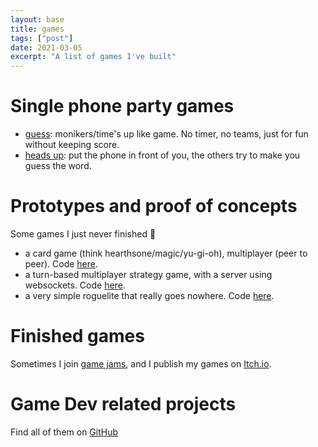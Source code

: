 ```yaml
---
layout: base
title: games
tags: ["post"]
date: 2021-03-05
excerpt: "A list of games I've built"
---
```


# Single phone party games

- [guess](https://guess.tducasse.com): monikers/time's up like game. No timer, no teams, just for fun without keeping score.
- [heads up](https://headsup.tducasse.com): put the phone in front of you, the others try to make you guess the word.

# Prototypes and proof of concepts 
Some games I just never finished 😬

- a card game (think hearthsone/magic/yu-gi-oh), multiplayer (peer to peer). Code [here](https://github.com/tducasse/poc-card-game).
- a turn-based multiplayer strategy game, with a server using websockets. Code [here](https://github.com/tducasse/poc-turn-based).
- a very simple roguelite that really goes nowhere. Code [here](https://github.com/tducasse/poc-roguelite).

# Finished games
Sometimes I join [game jams](https://en.wikipedia.org/wiki/Game_jam), and I publish my games on [Itch.io](https://tducasse.itchio).

# Game Dev related projects
Find all of them on [GitHub](https://github.com/tducasse?tab=repositories&q=gamedev)
